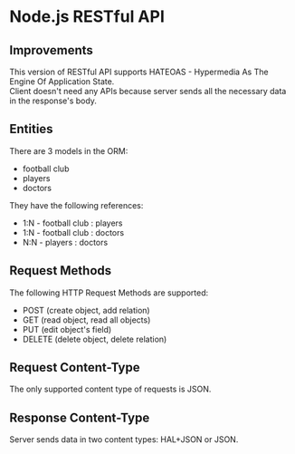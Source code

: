 # Node.js RESTful API

## Improvements
This version of RESTful API supports HATEOAS - Hypermedia As The Engine Of Application State.  
Client doesn't need any APIs because server sends all the necessary data in the response's body.  

## Entities
There are 3 models in the ORM:
* football club
* players
* doctors

They have the following references:
* 1:N - football club : players   
* 1:N - football club : doctors
* N:N - players : doctors

## Request Methods
The following HTTP Request Methods are supported:
* POST (create object, add relation)
* GET (read object, read all objects)
* PUT (edit object's field)
* DELETE (delete object, delete relation)

## Request Content-Type
The only supported content type of requests is JSON.

## Response Content-Type
Server sends data in two content types: HAL+JSON or JSON.

